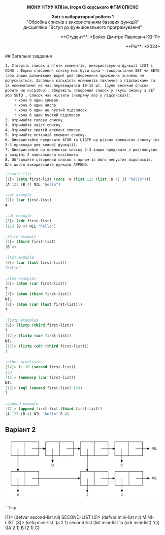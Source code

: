 <p align="center"><b>МОНУ НТУУ КПІ ім. Ігоря Сікорського ФПМ СПіСКС</b></p>
<p align="center">
<b>Звіт з лабораторної роботи 1</b><br/>
"Обробка списків з використанням базових функцій"<br/>
дисципліни "Вступ до функціонального програмування"
</p>
<p align="right">**Студент**: *Бойко Дмитро Павлович КВ-11*<p>
<p align="right">**Рік**: *2024*<p>
## Загальне завдання

    1. Створіть список з п'яти елементів, використовуючи функції LIST і CONS . Форма створення списку має бути одна — використання SET чи SETQ (або інших допоміжних форм) для збереження проміжних значень не допускається. Загальна кількість елементів (включно з підсписками та їх елементами) не має перевищувати 10-12 шт. (дуже великий список робити не потрібно). Збережіть створений список у якусь змінну з SET або SETQ . Список має містити (напряму або у підсписках): 
        • хоча б один символ 
        • хоча б одне число 
        • хоча б один не пустий підсписок 
        • хоча б один пустий підсписок
    2. Отримайте голову списку.
    3. Отримайте хвіст списку.
    4. Отримайте третій елемент списку.
    5. Отримайте останній елемент списку.
    6. Використайте предикати ATOM та LISTP на різних елементах списку (по 2-3 приклади для кожної функції).
    7. Використайте на елементах списку 2-3 інших предикати з розглянутих у розділі 4 навчального посібника.
    8. Об'єднайте створений список з одним із його непустих підсписків. Для цього використайте функцію APPEND.

```lisp
;create list
[1]> (setq first-list (cons 'A (list 123 (list 'B 4) () "hello")))
(A 123 (B 4) NIL "hello")

;car example
[2]> (car first-list)
A

;cdr example
[3]> (cdr first-list)
(123 (B 4) NIL "hello")

;third example
[4]> (third first-list)
(B 4)

;last example
[5]> (car (last first-list))
"hello"

;atom examples
[6]> (atom (car first-list))
T
[7]> (atom (third first-list))
NIL
[8]> (atom (car (last first-list)))
T

;listp examples
[9]> (listp (third first-list))
T
[12]> (listp (car first-list))
NIL
[13]> (listp (cdr (third first-list)))
T

;other predicates
[14]> (+ 10 (second first-list))
133
[15]> (numberp (car first-list))
NIL
[16]> (eql (second first-list) 123)
T

;append example
[17]> (append first-list (third first-list))
(A 123 (B 4) NIL "hello" B 4)
```
## Варіант 2
<p align="center">
<img src="Lab-1-variant-2.png">
</p>
```lisp

[1]> (defvar second-list nil)
SECOND-LIST
[2]> (defvar mini-list nil)
MINI-LIST
[3]> (setq mini-list '(a 2 1) second-list (list mini-list 'b (cdr mini-list) 'c))
((A 2 1) B (2 1) C)
```



